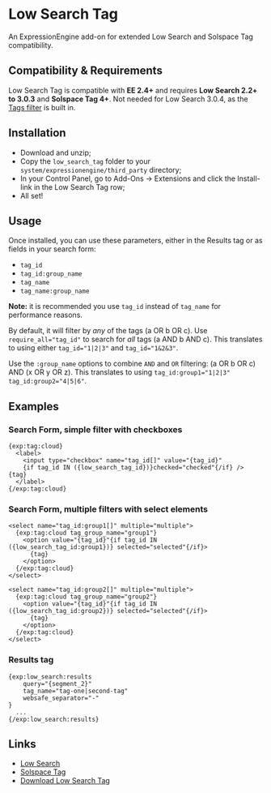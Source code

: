# Low Search Tag

An ExpressionEngine add-on for extended Low Search and Solspace Tag compatibility.

## Compatibility & Requirements

Low Search Tag is compatible with **EE 2.4+** and requires **Low Search 2.2+ to 3.0.3** and **Solspace Tag 4+**. Not needed for Low Search 3.0.4, as the [Tags filter](http://gotolow.com/addons/low-search/docs/filters#tags) is built in.

## Installation

- Download and unzip;
- Copy the `low_search_tag` folder to your `system/expressionengine/third_party` directory;
- In your Control Panel, go to Add-Ons &rarr; Extensions and click the Install-link in the Low Search Tag row;
- All set!

## Usage

Once installed, you can use these parameters, either in the Results tag or as fields in your search form:

- `tag_id`
- `tag_id:group_name`
- `tag_name`
- `tag_name:group_name`

**Note:** it is recommended you use `tag_id` instead of `tag_name` for performance reasons.

By default, it will filter by *any* of the tags (a OR b OR c). Use `require_all="tag_id"` to search for *all* tags (a AND b AND c). This translates to using either `tag_id="1|2|3"` and `tag_id="1&2&3"`.

Use the `:group_name` options to combine `AND` and `OR` filtering: (a OR b OR c) AND (x OR y OR z). This translates to using `tag_id:group1="1|2|3" tag_id:group2="4|5|6"`.

## Examples

### Search Form, simple filter with checkboxes

    {exp:tag:cloud}
      <label>
        <input type="checkbox" name="tag_id[]" value="{tag_id}"
        {if tag_id IN ({low_search_tag_id})}checked="checked"{/if} /> {tag}
      </label>
    {/exp:tag:cloud}

### Search Form, multiple filters with select elements

    <select name="tag_id:group1[]" multiple="multiple">
      {exp:tag:cloud tag_group_name="group1"}
        <option value="{tag_id}"{if tag_id IN ({low_search_tag_id:group1})} selected="selected"{/if}>
          {tag}
        </option>
      {/exp:tag:cloud}
    </select>

    <select name="tag_id:group2[]" multiple="multiple">
      {exp:tag:cloud tag_group_name="group2"}
        <option value="{tag_id}"{if tag_id IN ({low_search_tag_id:group2})} selected="selected"{/if}>
          {tag}
        </option>
      {/exp:tag:cloud}
    </select>

### Results tag

    {exp:low_search:results
    	query="{segment_2}"
    	tag_name="tag-one|second-tag"
    	websafe_separator="-"
    }
      ...
    {/exp:low_search:results}

## Links

- [Low Search](http://gotolow.com/addons/low-search)
- [Solspace Tag](http://www.solspace.com/software/detail/tag/?affiliate=91)
- [Download Low Search Tag](https://github.com/lodewijk/low_search_tag/archive/master.zip)